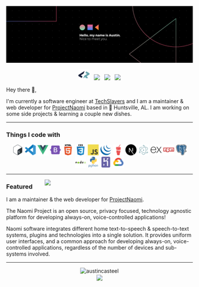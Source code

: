 <img src="https://raw.githubusercontent.com/AustinCasteel/AustinCasteel/master/assets/images/github_banner.png">

<p align='center'>
    <a href="https://profile.codersrank.io/user/austincasteel/"><img height="30" src="https://raw.githubusercontent.com/codersrank-org/docs.codersrank.io/master/static/img/favicon.png"></a>&nbsp;&nbsp;
    <a href="https://twitter.com/AustinBCasteel"><img height="30" src="https://cdn.jsdelivr.net/gh/devicons/devicon/icons/twitter/twitter-original.svg"></a>&nbsp;&nbsp;
    <a href="https://www.instagram.com/austinbcasteel/"><img height="30" src="https://raw.githubusercontent.com/simple-icons/simple-icons/4b882220efc78dc824c7647a81b47dd1d4fdd3d8/icons/instagram.svg"></a>&nbsp;&nbsp;
    <a href="https://www.linkedin.com/in/austincasteel/"><img height="30" src="https://cdn.jsdelivr.net/gh/devicons/devicon/icons/linkedin/linkedin-original.svg"></a>
</p>

Hey there 👋,

I'm currently a software engineer at [TechSlayers](https://techslayers.com) and I am a maintainer & web developer for [ProjectNaomi](https://projectnaomi.com) based in 🚀 Huntsville, AL. I am working on some side projects & learning a couple new dishes.

 ---

 <h3>Things I code with</h3>
<p align="center">
<img src="https://raw.githubusercontent.com/devicons/devicon/master/icons/bash/bash-original.svg" alt="bash" width="30" height="30" />
<img src="https://raw.githubusercontent.com/devicons/devicon/master/icons/vscode/vscode-original.svg" alt="vscode" width="30" height="30" />
<img src="https://raw.githubusercontent.com/devicons/devicon/master/icons/vuejs/vuejs-original.svg" alt="vue" width="30" height="30" />
<img src="https://raw.githubusercontent.com/devicons/devicon/master/icons/bootstrap/bootstrap-plain.svg" alt="bootstrap" width="30" height="30" />
<img src="https://raw.githubusercontent.com/devicons/devicon/master/icons/html5/html5-original-wordmark.svg" alt="html5" width="30" height="30" />
<img src="https://raw.githubusercontent.com/devicons/devicon/master/icons/css3/css3-original-wordmark.svg" alt="css3" width="30" height="30" />
<img src="https://raw.githubusercontent.com/devicons/devicon/master/icons/javascript/javascript-original.svg" alt="javascript" width="30" height="30" />
<img src="https://raw.githubusercontent.com/devicons/devicon/master/icons/jquery/jquery-original.svg" alt="jquery" width="30" height="30" />
<img src="https://raw.githubusercontent.com/devicons/devicon/master/icons/gulp/gulp-plain.svg" alt="gulp" width="30" height="30" />
<img src="https://raw.githubusercontent.com/devicons/devicon/master/icons/nextjs/nextjs-original.svg" alt="nextjs" width="30" height="30" />
<img src="https://raw.githubusercontent.com/devicons/devicon/master/icons/electron/electron-original.svg" alt="electron" width="30" height="30" />
<img src="https://raw.githubusercontent.com/devicons/devicon/master/icons/express/express-original.svg" alt="express" width="30" height="30" />
<img src="https://raw.githubusercontent.com/devicons/devicon/master/icons/npm/npm-original-wordmark.svg" alt="npm" width="30" height="30" />
<img src="https://raw.githubusercontent.com/devicons/devicon/master/icons/postgresql/postgresql-original.svg" alt="postgresql" width="30" height="30" />
<img src="https://raw.githubusercontent.com/devicons/devicon/master/icons/nodejs/nodejs-original-wordmark.svg" alt="nodejs" width="30" height="30" />
<img src="https://raw.githubusercontent.com/devicons/devicon/master/icons/python/python-original-wordmark.svg" alt="python" width="30" height="30" />
<img src="https://raw.githubusercontent.com/devicons/devicon/master/icons/heroku/heroku-plain.svg" alt="heroku" width="30" height="30" />
<img src="https://raw.githubusercontent.com/devicons/devicon/master/icons/googlecloud/googlecloud-original.svg" alt="gcp" width="30" height="30" />
</p>

 ---

<p>
  <a href="https://projectnaomi.com/"><img width="400" align='right' src="https://projectnaomi.com/naomi-logo.png"></a>
</p>

### Featured

I am a maintainer & the web developer for [ProjectNaomi](https://github.com/naomiproject).

The Naomi Project is an open source, privacy focused, technology agnostic platform for developing always-on, voice-controlled applications!

Naomi software integrates different home text-to-speech & speech-to-text systems, plugins and technologies into a single solution. It provides uniform user interfaces, and a common approach for developing always-on, voice-controlled applications, regardless of the number of devices and sub-systems involved.

 ---

<p align='center'>
  <img src="https://github-readme-stats.vercel.app/api?username=austincasteel&show_icons=true&count_private=true" alt="austincasteel" />
  <br />
  <img align='center' src="https://visitor-badge.glitch.me/badge?page_id=austincasteel.visitor-badge">
<p/>
